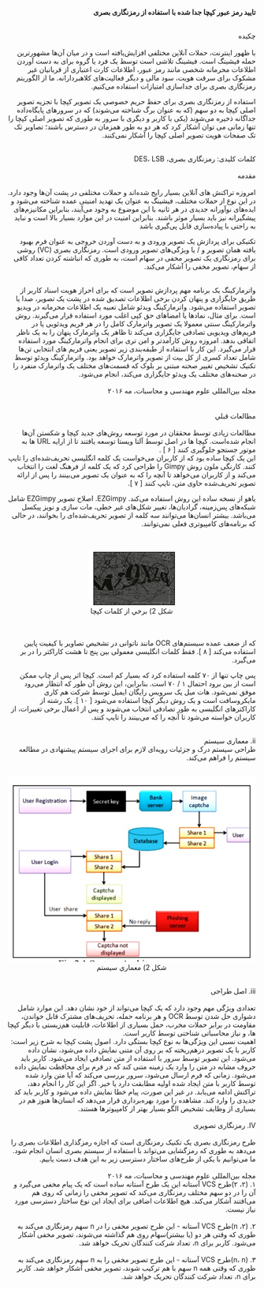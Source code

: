 
<div dir="rtl">
  
  
**تایید رمز عبور کپچا جدا شده با استفاده از رمزنگاری بصری**
  
  </div>
<br/>

<div dir="rtl">
  چكيده
</div>


<br/>
<div dir="rtl">
با ظهور اینترنت، حملات آنلاین مختلفی افزایش‌یافته است و در میان آن‌ها مشهورترین حمله فیشینگ است. فیشینگ تلاشی است توسط یک فرد یا گروه برای به دست آوردن اطلاعات محرمانه شخصی مانند رمز عبور، اطلاعات کارت اعتباری از قربانیان غیر مشکوک برای سرقت هویت، سود مالی و دیگر فعالیت‌های کلاهبردارانه. ما از الگوریتم رمزنگاری بصری برای جداسازی امتیازات استفاده می‌کنیم. 
  <br/>
  
  استفاده از رمزنگاری بصری برای حفظ حریم خصوصی یک تصویر کپچا با تجزیه تصویر اصلی کپچا به دو سهم (‏که به عنوان برگ شناخته می‌شوند)‏ که در سرورهای پایگاه‌داده جداگانه ذخیره می‌شوند (‏یکی با کاربر و دیگری با سرور به طوری که تصویر اصلی کپچا را تنها زمانی می توان آشکار کرد که هر دو به طور همزمان در دسترس باشند؛ تصاویر تک‌ تک صفحات هویت تصویر اصلی کپچا را آشکار نمی‌کنند. 
 </div>
 
</br>

<div dir="rtl">
  کلمات کلیدی: رمزنگاری بصری، DES، LSB 
  </div>
  <br/>
  
<div dir="rtl">
مقدمه 
  </div>
  <br/>
<div dir="rtl">
  امروزه تراکنش های آنلاین بسیار رایج شده‌اند و حملات مختلفی در پشت آن‌ها وجود دارد. در این نوع از حملات مختلف، فیشینگ به عنوان یک تهدید امنیتی عمده شناخته می‌شود و ایده‌های نوآورانه جدیدی در هر ثانیه با این موضوع به وجود می‌آیند، بنابراین مکانیزم‌های پیشگیرانه نیز باید بسیار موثر باشند. بنابراین امنیت در این موارد بسیار بالا است و نباید به راحتی با پیاده‌سازی قابل پی‌گیری باشد
 
 <br/>
 
 تکنیکی برای پردازش یک تصویر ورودی و به دست آوردن خروجی به عنوان فرم بهبود یافته همان تصویر و / یا ویژگی‌های تصویر ورودی است. رمزنگاری بصری (‏VC)‏ روشی برای رمزنگاری یک تصویر مخفی در سهام است، به طوری که انباشته کردن تعداد کافی از سهام، تصویر مخفی را آشکار می‌کند. 
  
  </div>
  
  <br/>
  <div dir="rtl">
  واترمارکینگ یک برنامه مهم پردازش تصویر است که برای احراز هویت اسناد کاربر از طریق جایگزاری و پنهان کردن برخی اطلاعات تصدیق شده در پشت یک تصویر، صدا یا تصویر استفاده می‌شود. واترمارکینگ ویدئو شامل تعبیه یک اطلاعات محرمانه در ویدیو است. برای مثال، نمادها یا امضاهای حق کپی اغلب مورد استفاده قرار می‌گیرند. روش واترمارکینگ سنتی معمولا یک تصویر واترمارک کامل را در هر فریم ویدئویی یا در فریم‌های ویدیویی تصادفی جایگزاری می‌کند تا ظاهر یک واترمارک پنهان را به یک ناظر اتفاقی بدهد. امروزه روش کارآمدتر و امن تری برای انجام واترمارکینگ مورد استفاده قرار می‌گیرد. این کار با استفاده از طبقه‌بندی زیر تصویر یعنی فریم های انتخابی تن‌ها شامل تعداد کسری از کل بیت از تصویر واترمارک خواهد بود. واترمارکینگ ويدئو توسط تکنیک تشخیص تغییر صحنه مبتنی بر بلوک که قسمت‌های مختلف یک واترمارک منفرد را در صحنه‌های مختلف یک ویدئو جایگزاری می‌کند، انجام می‌شود. 
  </div>
  
  <br/>
  
  <div dir="rtl">
  مجله بین‌المللی علوم مهندسی و محاسبات، مه ۲۰۱۶ 
  </div>
  <br/>
  <br/>
  
  <div dir="rtl">
  مطالعات قبلي 
  
  </div>
  
  <br/>
  
<div dir="rtl">
  مطالعات زیادی توسط محققان در مورد توسعه روش‌های جدید کپچا و شکستن آن‌ها انجام شده‌است. کپچا ها در اصل توسط آلتا ویستا توسعه یافتند تا از ارایه URL ها به موتور جستجو جلوگیری کنند [‏ ۶ ] ‏.
  <br/>
   این یک کپچا ساده بود که از کاربران می‌خواست یک کلمه انگلیسی تحریف‌شده‌ای را تایپ کنند. کارنگی ملون روش Gimpy را طراحی کرد که یک کلمه از فرهنگ لغت را انتخاب می‌کند و از کاربران می‌خواهد تا آنچه را که به عنوان یک تصویر می‌بینند را پس از ارائه تصویر تحریف‌شده حاوی متن، تایپ کنند [‏ ۷ ]‏.
  <br/>
  
   یاهو از نسخه ساده این روش استفاده می‌کند. EZGimpy. اصلاح تصویر EZGimpy شامل شبکه‌های پس‌زمینه، گرادیان‌ها، تغییر شکل‌های غیر خطی، مات سازی و نویز پیکسل می‌باشد. بیشتر انسان‌ها می‌توانند سه کلمه از تصویر تحریف‌شده‌ای را بخوانند، در حالی که برنامه‌های کامپیوتری فعلی نمی‌توانند. 
  </div>
  
  <br/>
 

<p align="center">
      <img src="pic/image001.jpg" />
     <br> شكل 2) برخي از كلمات كپچا<br/>
    </p>
 

<br/>
<br/>

<div dir="rtl">
  که از ضعف عمده سیستم‌های OCR مانند ناتوانی در تشخیص تصاویر با کیفیت پایین استفاده می‌کند [‏ ۸ ]‏. فقط کلمات انگلیسی معمولی بین پنج تا هشت کاراکتر را در بر می‌گیرد. 
  
  <br/>
  
  پس چاپ تنها از ۷۰ کلمه استفاده کرد که بسیار کم است. کپچا اثر پس از چاپ ممکن است از بین برود 
احتمال ۱ / ۷۰ است. بنابراین، این روش آن طور که انتظار می‌رود موفق نمی‌شود. 
هات میل یک سرویس رایگان ایمیل توسط شرکت هم‌ کاری مایکروسافت است و یک روش دیگر کپچا استفاده می‌شود [‏ ۱۰ ]‏. یک رشته از کاراکترهای انگلیسی به طور تصادفی انتخاب می‌شوند و پس از اعمال برخی تغییرات، از کاربران خواسته می‌شود تا آنچه را که می‌بینند را تایپ کنند. 
 
  </div>

<br/>

<div dir="rtl">
  ii. معماری سیستم
  <br/>
  طراحی سیستم درک و جزئیات رویه‌ای لازم برای اجرای سیستم پیشنهادی در مطالعه سیستم را فراهم می‌کند. 
  </div>
  
  <br/>
  
<p align="center">
      <img src="pic/image002.jpg" />
     <br> شكل 2) معماري سيستم<br/>
    </p>
 
 <br/>
 <div dir="rtl">
 iii. اصل طراحی 
</div>

<br/>
<div dir="rtl">
  تعدادی ویژگی مهم وجود دارد که یک کپچا می‌تواند از خود نشان دهد. این موارد شامل دشواری حل شدن توسط OCR و هر برنامه حمله، تحریف‌های مشترک قابل خواندن، مقاومت در برابر حملات مخرب، حمل بسیاری از اطلاعات، قابلیت هم‌زیستی با دیگر کپچا ها، و نیاز محاسباتی شناختی توسط کاربر است. 
  </div>
  
<div dir="rtl">
  اهمیت نسبی این ویژگی‌ها به نوع کپچا بستگی دارد. اصول پشت کپچا به شرح زیر است: 
کاربر با یک تصویر درهم‌ریخته که بر روی آن متنی نمایش داده می‌شود، نشان داده می‌شود. این تصویر توسط سرور با استفاده از متن تصادفی ایجاد می‌شود. کاربر باید حروف مشابه در متن را وارد یک زمینه متنی کند که در فرم برای محافظت نمایش داده می‌شود. 
زمانی که فرم ارسال می‌شود، سرور بررسی می‌کند که آیا متن وارد شده توسط کاربر با متن ایجاد شده اولیه مطابقت دارد یا خیر. اگر این کار را انجام دهد، تراکنش ادامه می‌یابد. در غیر این صورت، پیام خطا نمایش داده می‌شود و کاربر باید کد جدیدی را وارد کند. مشاهده را مورد بهره‌برداری قرار می‌دهد که انسان‌ها هنوز هم در بسیاری از وظایف تشخیص الگو بسیار بهتر از کامپیوترها هستند. 

  </div>
<br/>

<div dir="rtl">
  IV. رمزنگاری تصویری 
  </div>
  
  <br/>
  
  <div dir="rtl">
  طرح رمزنگاری بصری یک تکنیک رمزنگاری است که اجازه رمزگذاری اطلاعات بصری را می‌دهد به طوری که رمزگشایی می‌تواند با استفاده از سیستم بصری انسان انجام شود. ما می‌توانیم با یکی از طرح‌های ساختار دسترسی زیر به این هدف دست یابیم. 
  </div>
  
  <br/>
  
<div dir="rtl">
مجله بین‌المللی علوم مهندسی و محاسبات، مه ۲۰۱۶ 
<div/>

<div dir="rtl">
  ۱. (‏۲، ۲)‏طرح VCS آستانه این یک طرح آستانه ساده است که یک پیام مخفی می‌گیرد و آن را در دو سهم مختلف رمزنگاری می‌کند که تصویر مخفی را زمانی که روی هم می‌افتند آشکار می‌کند. هیچ اطلاعات اضافی برای ایجاد این نوع ساختار دسترسی مورد نیاز نیست. 
  <div/>
  <br/>
  
  <div dir="rtl">
  ۲. (‏۲، n)‏طرح VCS آستانه - این طرح تصویر مخفی را در n سهم رمزنگاری می‌کند به طوری که وقتی هر دو (‏یا بیشتر)‏سهام روی هم گذاشته می‌شوند، تصویر مخفی آشکار می‌شود. کاربر برای n، تعداد شرکت کنندگان تحریک خواهد شد. 
  <div/>
  
  <br/>
  
  <div dir="rtl">
  ۳. (‏n، n)‏طرح VCS آستانه - این طرح تصویر مخفی را به n سهم رمزنگاری می‌کند به طوری که وقتی همه n سهم با هم ترکیب شوند، تصویر مخفی آشکار خواهد شد. کاربر برای n، تعداد شرکت کنندگان تحریک خواهد شد. 
  <div/>
  
  <br/>
  
  
